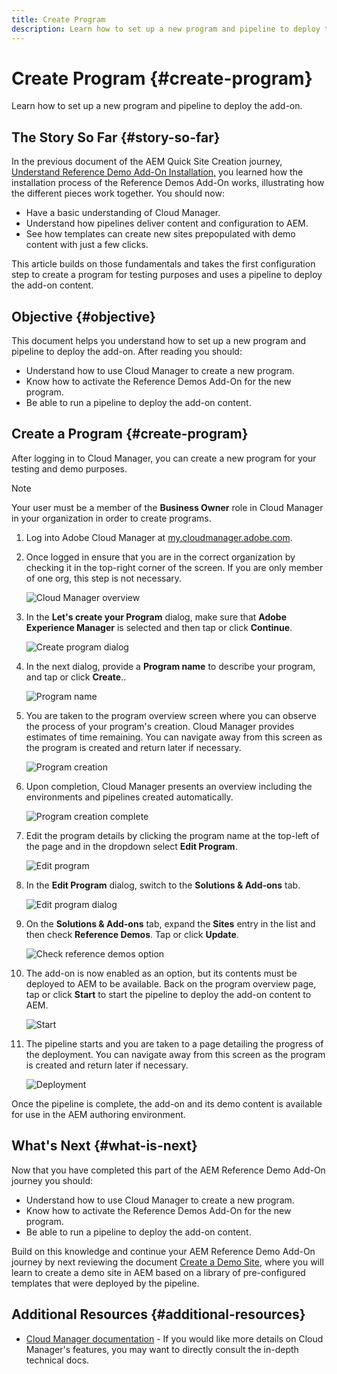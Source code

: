 ```yaml
---
title: Create Program
description: Learn how to set up a new program and pipeline to deploy the add-on.
---
```


# Create Program {#create-program}

Learn how to set up a new program and pipeline to deploy the add-on.

## The Story So Far {#story-so-far}

In the previous document of the AEM Quick Site Creation journey, [Understand Reference Demo Add-On Installation,](cloud-manager.md) you learned how the installation process of the Reference Demos Add-On works, illustrating how the different pieces work together. You should now:

* Have a basic understanding of Cloud Manager.
* Understand how pipelines deliver content and configuration to AEM.
* See how templates can create new sites prepopulated with demo content with just a few clicks.

This article builds on those fundamentals and takes the first configuration step to create a program for testing purposes and uses a pipeline to deploy the add-on content.

## Objective {#objective}

This document helps you understand how to set up a new program and pipeline to deploy the add-on. After reading you should:

* Understand how to use Cloud Manager to create a new program.
* Know how to activate the Reference Demos Add-On for the new program.
* Be able to run a pipeline to deploy the add-on content.

## Create a Program {#create-program}

After logging in to Cloud Manager, you can create a new program for your testing and demo purposes.

>[!NOTE]
>
>Your user must be a member of the **Business Owner** role in Cloud Manager in your organization in order to create programs.

1. Log into Adobe Cloud Manager at [my.cloudmanager.adobe.com](https://my.cloudmanager.adobe.com/).

1. Once logged in ensure that you are in the correct organization by checking it in the top-right corner of the screen. If you are only member of one org, this step is not necessary.

   ![Cloud Manager overview](assets/cloud-manager.png)

1. In the **Let's create your Program** dialog, make sure that **Adobe Experience Manager** is selected and then tap or click **Continue**.

   ![Create program dialog](assets/create-program.png)

1. In the next dialog, provide a **Program name** to describe your program, and tap or click **Create**..

   ![Program name](assets/program-name.png)

1. You are taken to the program overview screen where you can observe the process of your program's creation. Cloud Manager provides estimates of time remaining. You can navigate away from this screen as the program is created and return later if necessary.

   ![Program creation](assets/program-creation.png)

1. Upon completion, Cloud Manager presents an overview including the environments and pipelines created automatically.

   ![Program creation complete](assets/creation-complete.png)

1. Edit the program details by clicking the program name at the top-left of the page and in the dropdown select **Edit Program**.

   ![Edit program](assets/edit-program.png)

1. In the **Edit Program** dialog, switch to the **Solutions &amp; Add-ons** tab.

   ![Edit program dialog](assets/edit-program-dialog.png)

1. On the **Solutions &amp; Add-ons** tab, expand the **Sites** entry in the list and then check **Reference Demos**. Tap or click **Update**.

   ![Check reference demos option](assets/edit-program-add-on.png)

1. The add-on is now enabled as an option, but its contents must be deployed to AEM to be available. Back on the program overview page, tap or click **Start** to start the pipeline to deploy the add-on content to AEM.

   ![Start](assets/deploy.png)

1. The pipeline starts and you are taken to a page detailing the progress of the deployment. You can navigate away from this screen as the program is created and return later if necessary.

   ![Deployment](assets/deployment.png)

Once the pipeline is complete, the add-on and its demo content is available for use in the AEM authoring environment.

## What's Next {#what-is-next}

Now that you have completed this part of the AEM Reference Demo Add-On journey you should:

* Understand how to use Cloud Manager to create a new program.
* Know how to activate the Reference Demos Add-On for the new program.
* Be able to run a pipeline to deploy the add-on content.

Build on this knowledge and continue your AEM Reference Demo Add-On journey by next reviewing the document [Create a Demo Site,](create-site.md) where you will learn to create a demo site in AEM based on a library of pre-configured templates that were deployed by the pipeline.

## Additional Resources {#additional-resources}

* [Cloud Manager documentation](https://experienceleague.adobe.com/docs/experience-manager-cloud-service/onboarding/onboarding-concepts/cloud-manager-introduction.html) - If you would like more details on Cloud Manager's features, you may want to directly consult the in-depth technical docs.

